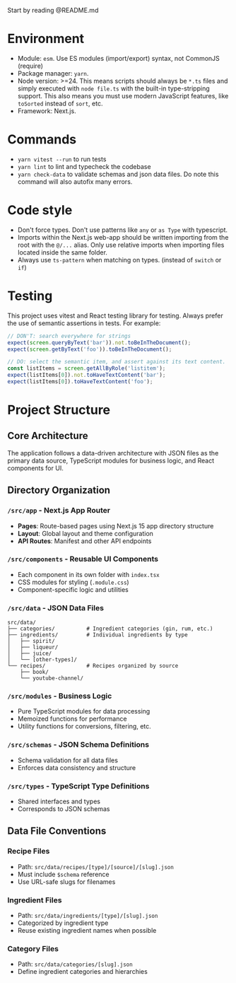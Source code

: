 Start by reading @README.md

# Environment

- Module: `esm`. Use ES modules (import/export) syntax, not CommonJS (require)
- Package manager: `yarn`.
- Node version: >=24. This means scripts should always be `*.ts` files and simply executed with `node file.ts` with the built-in type-stripping support. This also means you must use modern JavaScript features, like `toSorted` instead of `sort`, etc.
- Framework: Next.js.

# Commands

- `yarn vitest --run` to run tests
- `yarn lint` to lint and typecheck the codebase
- `yarn check-data` to validate schemas and json data files. Do note this command will also autofix many errors.

# Code style

- Don't force types. Don't use patterns like `any` or `as Type` with typescript.
- Imports within the Next.js web-app should be written importing from the root with the `@/...` alias. Only use relative imports when importing files located inside the same folder.
- Always use `ts-pattern` when matching on types. (instead of `switch` or `if`)

# Testing

This project uses vitest and React testing library for testing. Always prefer the use of semantic assertions in tests. For example:

```ts
// DON'T: search everywhere for strings
expect(screen.queryByText('bar')).not.toBeInTheDocument();
expect(screen.getByText('foo')).toBeInTheDocument();

// DO: select the semantic item, and assert against its text content.
const listItems = screen.getAllByRole('listitem');
expect(listItems[0]).not.toHaveTextContent('bar');
expect(listItems[0]).toHaveTextContent('foo');
```

# Project Structure

## Core Architecture

The application follows a data-driven architecture with JSON files as the primary data source, TypeScript modules for business logic, and React components for UI.

## Directory Organization

### `/src/app` - Next.js App Router

- **Pages**: Route-based pages using Next.js 15 app directory structure
- **Layout**: Global layout and theme configuration
- **API Routes**: Manifest and other API endpoints

### `/src/components` - Reusable UI Components

- Each component in its own folder with `index.tsx`
- CSS modules for styling (`.module.css`)
- Component-specific logic and utilities

### `/src/data` - JSON Data Files

```
src/data/
├── categories/          # Ingredient categories (gin, rum, etc.)
├── ingredients/         # Individual ingredients by type
│   ├── spirit/
│   ├── liqueur/
│   ├── juice/
│   └── [other-types]/
└── recipes/             # Recipes organized by source
    ├── book/
    └── youtube-channel/
```

### `/src/modules` - Business Logic

- Pure TypeScript modules for data processing
- Memoized functions for performance
- Utility functions for conversions, filtering, etc.

### `/src/schemas` - JSON Schema Definitions

- Schema validation for all data files
- Enforces data consistency and structure

### `/src/types` - TypeScript Type Definitions

- Shared interfaces and types
- Corresponds to JSON schemas

## Data File Conventions

### Recipe Files

- Path: `src/data/recipes/[type]/[source]/[slug].json`
- Must include `$schema` reference
- Use URL-safe slugs for filenames

### Ingredient Files

- Path: `src/data/ingredients/[type]/[slug].json`
- Categorized by ingredient type
- Reuse existing ingredient names when possible

### Category Files

- Path: `src/data/categories/[slug].json`
- Define ingredient categories and hierarchies
